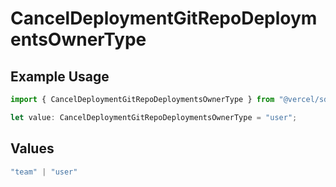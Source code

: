 # CancelDeploymentGitRepoDeploymentsOwnerType

## Example Usage

```typescript
import { CancelDeploymentGitRepoDeploymentsOwnerType } from "@vercel/sdk/models/operations/canceldeployment.js";

let value: CancelDeploymentGitRepoDeploymentsOwnerType = "user";
```

## Values

```typescript
"team" | "user"
```